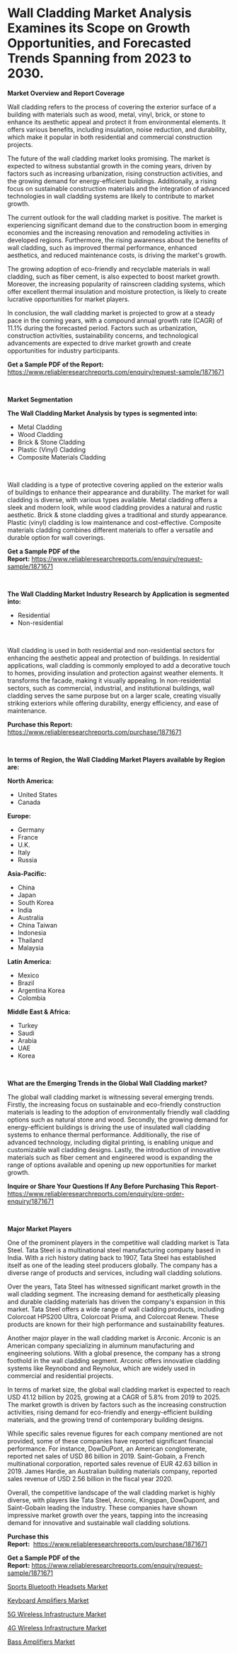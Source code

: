 <p><h1>Wall Cladding Market Analysis Examines its Scope on Growth Opportunities, and Forecasted Trends Spanning from 2023 to 2030.</h1></p><p><strong>Market Overview and Report Coverage</strong></p>
<p><p>Wall cladding refers to the process of covering the exterior surface of a building with materials such as wood, metal, vinyl, brick, or stone to enhance its aesthetic appeal and protect it from environmental elements. It offers various benefits, including insulation, noise reduction, and durability, which make it popular in both residential and commercial construction projects.</p><p>The future of the wall cladding market looks promising. The market is expected to witness substantial growth in the coming years, driven by factors such as increasing urbanization, rising construction activities, and the growing demand for energy-efficient buildings. Additionally, a rising focus on sustainable construction materials and the integration of advanced technologies in wall cladding systems are likely to contribute to market growth.</p><p>The current outlook for the wall cladding market is positive. The market is experiencing significant demand due to the construction boom in emerging economies and the increasing renovation and remodeling activities in developed regions. Furthermore, the rising awareness about the benefits of wall cladding, such as improved thermal performance, enhanced aesthetics, and reduced maintenance costs, is driving the market's growth.</p><p>The growing adoption of eco-friendly and recyclable materials in wall cladding, such as fiber cement, is also expected to boost market growth. Moreover, the increasing popularity of rainscreen cladding systems, which offer excellent thermal insulation and moisture protection, is likely to create lucrative opportunities for market players.</p><p>In conclusion, the wall cladding market is projected to grow at a steady pace in the coming years, with a compound annual growth rate (CAGR) of 11.1% during the forecasted period. Factors such as urbanization, construction activities, sustainability concerns, and technological advancements are expected to drive market growth and create opportunities for industry participants.</p></p>
<p><strong>Get a Sample PDF of the Report:</strong> <a href="https://www.reliableresearchreports.com/enquiry/request-sample/1871671">https://www.reliableresearchreports.com/enquiry/request-sample/1871671</a></p>
<p>&nbsp;</p>
<p><strong>Market Segmentation</strong></p>
<p><strong>The Wall Cladding Market Analysis by types is segmented into:</strong></p>
<p><ul><li>Metal Cladding</li><li>Wood Cladding</li><li>Brick & Stone Cladding</li><li>Plastic (Vinyl) Cladding</li><li>Composite Materials Cladding</li></ul></p>
<p>&nbsp;</p>
<p><p>Wall cladding is a type of protective covering applied on the exterior walls of buildings to enhance their appearance and durability. The market for wall cladding is diverse, with various types available. Metal cladding offers a sleek and modern look, while wood cladding provides a natural and rustic aesthetic. Brick & stone cladding gives a traditional and sturdy appearance. Plastic (vinyl) cladding is low maintenance and cost-effective. Composite materials cladding combines different materials to offer a versatile and durable option for wall coverings.</p></p>
<p><strong>Get a Sample PDF of the Report:</strong>&nbsp;<a href="https://www.reliableresearchreports.com/enquiry/request-sample/1871671">https://www.reliableresearchreports.com/enquiry/request-sample/1871671</a></p>
<p>&nbsp;</p>
<p><strong>The Wall Cladding Market Industry Research by Application is segmented into:</strong></p>
<p><ul><li>Residential</li><li>Non-residential</li></ul></p>
<p>&nbsp;</p>
<p><p>Wall cladding is used in both residential and non-residential sectors for enhancing the aesthetic appeal and protection of buildings. In residential applications, wall cladding is commonly employed to add a decorative touch to homes, providing insulation and protection against weather elements. It transforms the facade, making it visually appealing. In non-residential sectors, such as commercial, industrial, and institutional buildings, wall cladding serves the same purpose but on a larger scale, creating visually striking exteriors while offering durability, energy efficiency, and ease of maintenance.</p></p>
<p><strong>Purchase this Report:</strong>&nbsp; <a href="https://www.reliableresearchreports.com/purchase/1871671">https://www.reliableresearchreports.com/purchase/1871671</a></p>
<p>&nbsp;</p>
<p><strong>In terms of Region, the Wall Cladding Market Players available by Region are:</strong></p>
<p>
    <p> <strong> North America: </strong>
        <ul>
            <li>United States</li>
            <li>Canada</li>
        </ul>
        </p> 
    <p> <strong> Europe: </strong>
        <ul>
            <li>Germany</li>
            <li>France</li>
            <li>U.K.</li>
            <li>Italy</li>
            <li>Russia</li>
        </ul>
        </p> 
    <p> <strong> Asia-Pacific: </strong>
        <ul>
            <li>China</li>
            <li>Japan</li>
            <li>South Korea</li>
            <li>India</li>
            <li>Australia</li>
            <li>China Taiwan</li>
            <li>Indonesia</li>
            <li>Thailand</li>
            <li>Malaysia</li>
        </ul>
        </p> 
    <p> <strong> Latin America: </strong>
        <ul>
            <li>Mexico</li>
            <li>Brazil</li>
            <li>Argentina Korea</li>
            <li>Colombia</li>
        </ul>
        </p> 
    <p> <strong> Middle East & Africa: </strong>
        <ul>
            <li>Turkey</li>
            <li>Saudi</li>
            <li>Arabia</li>
            <li>UAE</li>
            <li>Korea</li>
        </ul>
    </p>
    </p>
<p>&nbsp;</p>
<p><strong>What are the Emerging Trends in the Global Wall Cladding market?</strong></p>
<p><p>The global wall cladding market is witnessing several emerging trends. Firstly, the increasing focus on sustainable and eco-friendly construction materials is leading to the adoption of environmentally friendly wall cladding options such as natural stone and wood. Secondly, the growing demand for energy-efficient buildings is driving the use of insulated wall cladding systems to enhance thermal performance. Additionally, the rise of advanced technology, including digital printing, is enabling unique and customizable wall cladding designs. Lastly, the introduction of innovative materials such as fiber cement and engineered wood is expanding the range of options available and opening up new opportunities for market growth.</p></p>
<p><strong>Inquire or Share Your Questions If Any Before Purchasing This Report</strong>- <a href="https://www.reliableresearchreports.com/enquiry/pre-order-enquiry/1871671">https://www.reliableresearchreports.com/enquiry/pre-order-enquiry/1871671</a></p>
<p>&nbsp;</p>
<p><strong>Major Market Players</strong></p>
<p><p>One of the prominent players in the competitive wall cladding market is Tata Steel. Tata Steel is a multinational steel manufacturing company based in India. With a rich history dating back to 1907, Tata Steel has established itself as one of the leading steel producers globally. The company has a diverse range of products and services, including wall cladding solutions.</p><p>Over the years, Tata Steel has witnessed significant market growth in the wall cladding segment. The increasing demand for aesthetically pleasing and durable cladding materials has driven the company's expansion in this market. Tata Steel offers a wide range of wall cladding products, including Colorcoat HPS200 Ultra, Colorcoat Prisma, and Colorcoat Renew. These products are known for their high performance and sustainability features.</p><p>Another major player in the wall cladding market is Arconic. Arconic is an American company specializing in aluminum manufacturing and engineering solutions. With a global presence, the company has a strong foothold in the wall cladding segment. Arconic offers innovative cladding systems like Reynobond and Reynolux, which are widely used in commercial and residential projects.</p><p>In terms of market size, the global wall cladding market is expected to reach USD 41.12 billion by 2025, growing at a CAGR of 5.8% from 2019 to 2025. The market growth is driven by factors such as the increasing construction activities, rising demand for eco-friendly and energy-efficient building materials, and the growing trend of contemporary building designs.</p><p>While specific sales revenue figures for each company mentioned are not provided, some of these companies have reported significant financial performance. For instance, DowDuPont, an American conglomerate, reported net sales of USD 86 billion in 2019. Saint-Gobain, a French multinational corporation, reported sales revenue of EUR 42.63 billion in 2019. James Hardie, an Australian building materials company, reported sales revenue of USD 2.56 billion in the fiscal year 2020.</p><p>Overall, the competitive landscape of the wall cladding market is highly diverse, with players like Tata Steel, Arconic, Kingspan, DowDupont, and Saint-Gobain leading the industry. These companies have shown impressive market growth over the years, tapping into the increasing demand for innovative and sustainable wall cladding solutions.</p></p>
<p><strong>Purchase this Report:</strong>&nbsp;&nbsp;<a href="https://www.reliableresearchreports.com/purchase/1871671">https://www.reliableresearchreports.com/purchase/1871671</a></p>
<p></p>
<p><strong>Get a Sample PDF of the Report:</strong>&nbsp;<a href="https://www.reliableresearchreports.com/enquiry/request-sample/1871671">https://www.reliableresearchreports.com/enquiry/request-sample/1871671</a></p>
<p><p><a href="https://medium.com/@elvirabogdani08/sports-bluetooth-headsets-market-exploring-market-share-market-trends-and-future-growth-df7749001033">Sports Bluetooth Headsets Market</a></p><p><a href="https://medium.com/@loretashyti01/keyboard-amplifiers-market-insight-market-trends-growth-forecasted-from-2023-to-2030-7a7c63f36db7">Keyboard Amplifiers Market</a></p><p><a href="https://medium.com/@candicekoss1946/5g-wireless-infrastructure-market-comprehensive-assessment-by-type-application-and-geography-c31ce102a180">5G Wireless Infrastructure Market</a></p><p><a href="https://medium.com/@rachaelward34/4g-wireless-infrastructure-market-competitive-analysis-market-trends-and-forecast-to-2030-d3789ea096ff">4G Wireless Infrastructure Market</a></p><p><a href="https://medium.com/@klebogdani/analyzing-bass-amplifiers-market-global-industry-perspective-and-forecast-2023-to-2030-85f106e2fe46">Bass Amplifiers Market</a></p></p>
